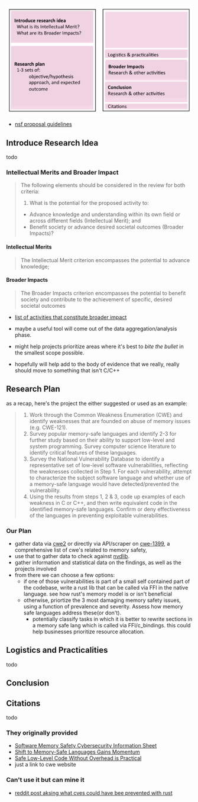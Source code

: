 ![](.assets/Pasted%20image%2020230905164411.png)

- [nsf proposal guidelines](https://mitcommlab.mit.edu/broad/commkit/nsf-research-proposal/)

## Introduce Research Idea

todo



### Intellectual Merits and Broader Impact

> The following elements should be considered in the review for both criteria:
>
> 1. What is the potential for the proposed activity to:
>
> - Advance knowledge and understanding within its own field or across different fields (Intellectual Merit); and
> - Benefit society or advance desired societal outcomes (Broader Impacts)?
>
#### Intellectual Merits
>
> The Intellectual Merit criterion encompasses the potential to advance knowledge;
>
#### Broader Impacts
>
> The Broader Impacts criterion encompasses the potential to benefit society and contribute to the achievement of specific, desired societal outcomes

- [list of activities that constitute broader impact](http://www.nsf.gov/pubs/2007/nsf07046/nsf07046.jsp)

- maybe a useful tool will come out of the data aggregation/analysis phase. 
- might help projects prioritize areas where it's best to *bite the bullet* in the smallest scope possible.
- hopefully will help add to the body of evidence that we really, really should move to something that isn't C/C++

## Research Plan

as a recap, here's the project the either suggested or used as an example:
> 1. Work through the Common Weakness Enumeration (CWE) and identify weaknesses that are founded on abuse of memory issues (e.g. CWE-121).
> 2. Survey popular memory-safe languages and identify 2-3 for further study based on their ability to support low-level and system programming. Survey computer science literature to identify critical features of these languages.
>3. Survey the National Vulnerability Database to identify a representative set of low-level software vulnerabilities, reflecting the weaknesses collected in Step 1. For each vulnerability, attempt to characterize the subject software language and whether use of a memory-safe language would have detected/prevented the vulnerability.
> 4. Using the results from steps 1, 2 & 3, code up examples of each weakness in C or C++, and then write equivalent code in the identified memory-safe languages. Confirm or deny effectiveness of the languages in preventing exploitable vulnerabilities.

### Our Plan

- gather data via [cwe2](https://pypi.org/project/cwe2/) or directly via API/scraper on [cwe-1399](https://cwe.mitre.org/data/definitions/1399.html), a comprehensive list of cwe's related to memory safety,
- use that to gather data to check against [nvdlib](https://nvdlib.com/en/latest/).
- gather information and statistical data on the findings, as well as the projects involved
- from there we can choose a few options:
  - if one of those vulnerabilities is part of a small self contained part of the codebase, write a rust lib that can be called via FFI in the native language. see how rust's memory model is or isn't beneficial
  - otherwise, priortize the 3 most damaging memory safety issues, using a function of prevalence and severity. Assess how memory safe languages address these(or don't).
    - potentially classify tasks in which it is better to rewrite sections in a memory safe lang which is called via FFI/c_bindings. this could help businesses prioritize resource allocation.
## Logistics and Practicalities

todo

## Conclusion
## Citations

todo
### They originally provided
- [Software Memory Safety Cybersecurity Information Sheet](https://media.defense.gov/2022/Nov/10/2003112742/-1/-1/0/CSI_SOFTWARE_MEMORY_SAFETY.PDF)
- [Shift to Memory-Safe Languages Gains Momentum](https://www.darkreading.com/application-security/shift-memory-safe-languages-gains-momentum)
- [Safe Low-Level Code Without Overhead is Practical](https://ieeexplore.ieee.org/abstract/document/10172739)
- just a link to cwe website
### Can't use it but can mine it
- [reddit post aksing what cves could have bee prevented with rust](https://www.reddit.com/r/rust/comments/y935fn/what_bigname_cves_would_rust_have_helped_prevent/)

